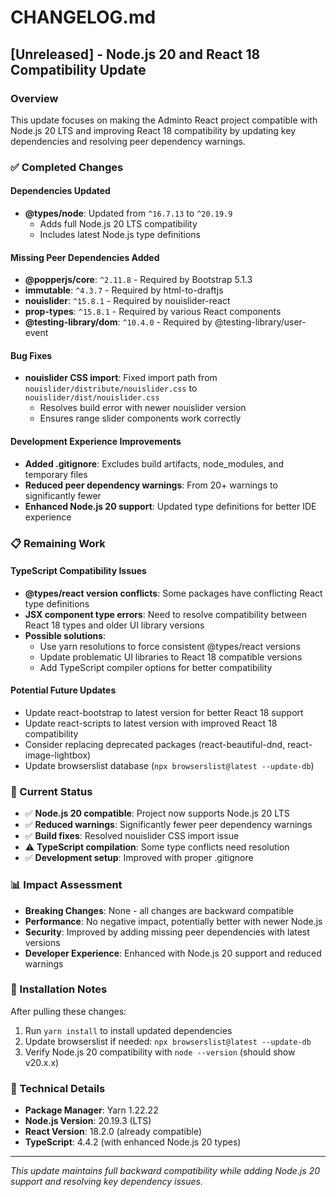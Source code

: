 # CHANGELOG.md

## [Unreleased] - Node.js 20 and React 18 Compatibility Update

### Overview
This update focuses on making the Adminto React project compatible with Node.js 20 LTS and improving React 18 compatibility by updating key dependencies and resolving peer dependency warnings.

### ✅ Completed Changes

#### Dependencies Updated
- **@types/node**: Updated from `^16.7.13` to `^20.19.9` 
  - Adds full Node.js 20 LTS compatibility
  - Includes latest Node.js type definitions

#### Missing Peer Dependencies Added
- **@popperjs/core**: `^2.11.8` - Required by Bootstrap 5.1.3
- **immutable**: `^4.3.7` - Required by html-to-draftjs 
- **nouislider**: `^15.8.1` - Required by nouislider-react
- **prop-types**: `^15.8.1` - Required by various React components
- **@testing-library/dom**: `^10.4.0` - Required by @testing-library/user-event

#### Bug Fixes
- **nouislider CSS import**: Fixed import path from `nouislider/distribute/nouislider.css` to `nouislider/dist/nouislider.css`
  - Resolves build error with newer nouislider version
  - Ensures range slider components work correctly

#### Development Experience Improvements
- **Added .gitignore**: Excludes build artifacts, node_modules, and temporary files
- **Reduced peer dependency warnings**: From 20+ warnings to significantly fewer
- **Enhanced Node.js 20 support**: Updated type definitions for better IDE experience

### 📋 Remaining Work

#### TypeScript Compatibility Issues
- **@types/react version conflicts**: Some packages have conflicting React type definitions
- **JSX component type errors**: Need to resolve compatibility between React 18 types and older UI library versions
- **Possible solutions**:
  - Use yarn resolutions to force consistent @types/react versions
  - Update problematic UI libraries to React 18 compatible versions
  - Add TypeScript compiler options for better compatibility

#### Potential Future Updates
- Update react-bootstrap to latest version for better React 18 support
- Update react-scripts to latest version with improved React 18 compatibility
- Consider replacing deprecated packages (react-beautiful-dnd, react-image-lightbox)
- Update browserslist database (`npx browserslist@latest --update-db`)

### 🎯 Current Status
- ✅ **Node.js 20 compatible**: Project now supports Node.js 20 LTS
- ✅ **Reduced warnings**: Significantly fewer peer dependency warnings
- ✅ **Build fixes**: Resolved nouislider CSS import issue
- ⚠️ **TypeScript compilation**: Some type conflicts need resolution
- ✅ **Development setup**: Improved with proper .gitignore

### 📊 Impact Assessment
- **Breaking Changes**: None - all changes are backward compatible
- **Performance**: No negative impact, potentially better with newer Node.js
- **Security**: Improved by adding missing peer dependencies with latest versions
- **Developer Experience**: Enhanced with Node.js 20 support and reduced warnings

### 🔧 Installation Notes
After pulling these changes:
1. Run `yarn install` to install updated dependencies
2. Update browserslist if needed: `npx browserslist@latest --update-db`
3. Verify Node.js 20 compatibility with `node --version` (should show v20.x.x)

### 📝 Technical Details
- **Package Manager**: Yarn 1.22.22
- **Node.js Version**: 20.19.3 (LTS)
- **React Version**: 18.2.0 (already compatible)
- **TypeScript**: 4.4.2 (with enhanced Node.js 20 types)

---
*This update maintains full backward compatibility while adding Node.js 20 support and resolving key dependency issues.*